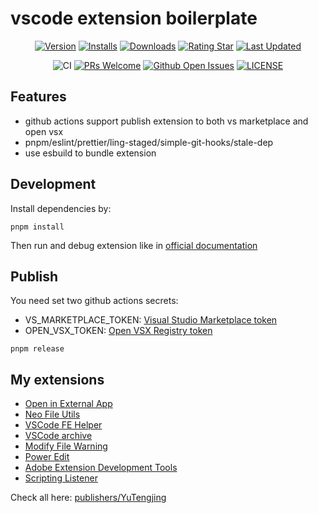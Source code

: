 # vscode extension boilerplate

<div align="center">

[![Version](https://img.shields.io/visual-studio-marketplace/v/YuTengjing.awesome-vscode-extension-boilerplate)](https://marketplace.visualstudio.com/items/YuTengjing.awesome-vscode-extension-boilerplate/changelog) [![Installs](https://img.shields.io/visual-studio-marketplace/i/YuTengjing.awesome-vscode-extension-boilerplate)](https://marketplace.visualstudio.com/items?itemName=YuTengjing.awesome-vscode-extension-boilerplate) [![Downloads](https://img.shields.io/visual-studio-marketplace/d/YuTengjing.awesome-vscode-extension-boilerplate)](https://marketplace.visualstudio.com/items?itemName=YuTengjing.awesome-vscode-extension-boilerplate) [![Rating Star](https://img.shields.io/visual-studio-marketplace/stars/YuTengjing.awesome-vscode-extension-boilerplate)](https://marketplace.visualstudio.com/items?itemName=YuTengjing.awesome-vscode-extension-boilerplate&ssr=false#review-details) [![Last Updated](https://img.shields.io/visual-studio-marketplace/last-updated/YuTengjing.awesome-vscode-extension-boilerplate)](https://github.com/tjx666/awesome-vscode-extension-boilerplate)

![CI](https://github.com/tjx666/awesome-vscode-extension-boilerplate/actions/workflows/ci.yml/badge.svg) [![PRs Welcome](https://img.shields.io/badge/PRs-welcome-brightgreen.svg?style=flat)](http://makeapullrequest.com) [![Github Open Issues](https://img.shields.io/github/issues/tjx666/awesome-vscode-extension-boilerplate)](https://github.com/tjx666/awesome-vscode-extension-boilerplate/issues) [![LICENSE](https://img.shields.io/badge/license-Anti%20996-blue.svg?style=flat-square)](https://github.com/996icu/996.ICU/blob/master/LICENSE)

</div>

## Features

- github actions support publish extension to both vs marketplace and open vsx
- pnpm/eslint/prettier/ling-staged/simple-git-hooks/stale-dep
- use esbuild to bundle extension

## Development

Install dependencies by:

```shell
pnpm install
```

Then run and debug extension like in [official documentation](https://code.visualstudio.com/api/get-started/your-first-extension)

## Publish

You need set two github actions secrets:

- VS_MARKETPLACE_TOKEN: [Visual Studio Marketplace token](https://learn.microsoft.com/azure/devops/organizations/accounts/use-personal-access-tokens-to-authenticate)
- OPEN_VSX_TOKEN: [Open VSX Registry token](https://github.com/eclipse/openvsx/wiki/Publishing-Extensions#3-create-an-access-token)

```shell
pnpm release
```

## My extensions

- [Open in External App](https://github.com/tjx666/open-in-external-app)
- [Neo File Utils](https://github.com/tjx666/vscode-neo-file-utils)
- [VSCode FE Helper](https://github.com/tjx666/vscode-fe-helper)
- [VSCode archive](https://github.com/tjx666/vscode-archive)
- [Modify File Warning](https://github.com/tjx666/modify-file-warning)
- [Power Edit](https://github.com/tjx666/power-edit)
- [Adobe Extension Development Tools](https://github.com/tjx666/vscode-adobe-extension-devtools)
- [Scripting Listener](https://github.com/tjx666/scripting-listener)

Check all here: [publishers/YuTengjing](https://marketplace.visualstudio.com/publishers/YuTengjing)
